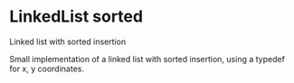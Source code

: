 # LinkedList sorted
Linked list with sorted insertion

Small implementation of a linked list with sorted insertion, using a typedef for x, y coordinates.
